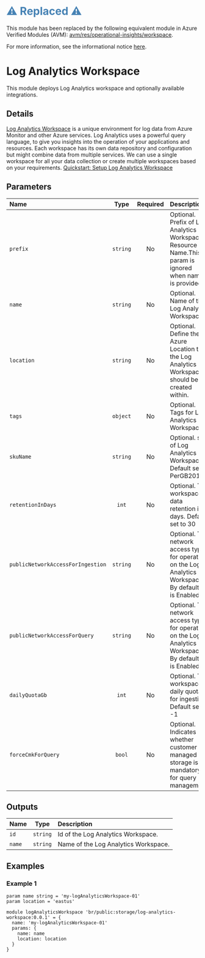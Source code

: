 <h1 style="color: steelblue;">⚠️ Replaced ⚠️</h1>

This module has been replaced by the following equivalent module in Azure Verified Modules (AVM): [avm/res/operational-insights/workspace](https://github.com/Azure/bicep-registry-modules/tree/main/avm/res/operational-insights/workspace).

For more information, see the informational notice [here](https://github.com/Azure/bicep-registry-modules?tab=readme-ov-file#%EF%B8%8F-new-standard-for-bicep-modules---avm-%EF%B8%8F).

# Log Analytics Workspace

This module deploys Log Analytics workspace and optionally available integrations.

## Details

[Log Analytics Workspace](https://learn.microsoft.com/en-us/azure/azure-monitor/logs/quick-create-workspace) is a unique environment for log data from Azure Monitor and other Azure services. Log Analytics uses a powerful query language, to give you insights into the operation of your applications and resources. Each workspace has its own data repository and configuration but might combine data from multiple services. We can use a single workspace for all your data collection or create multiple workspaces based on your requirements. [Quickstart: Setup Log Analytics Workspace](https://learn.microsoft.com/en-us/azure/spring-apps/quickstart-setup-log-analytics)

## Parameters

| Name                              | Type     | Required | Description                                                                                              |
| :-------------------------------- | :------: | :------: | :------------------------------------------------------------------------------------------------------- |
| `prefix`                          | `string` | No       | Optional. Prefix of Log Analytics Workspace Resource Name.This param is ignored when name is provided.   |
| `name`                            | `string` | No       | Optional. Name of the Log Analytics Workspace.                                                           |
| `location`                        | `string` | No       | Optional. Define the Azure Location that the Log Analytics Workspace should be created within.           |
| `tags`                            | `object` | No       | Optional. Tags for Log Analytics Workspace.                                                              |
| `skuName`                         | `string` | No       | Optional. sku of Log Analytics Workspace. Default set to PerGB2018                                       |
| `retentionInDays`                 | `int`    | No       | Optional. The workspace data retention in days. Default set to 30                                        |
| `publicNetworkAccessForIngestion` | `string` | No       | Optional. The network access type for operating on the Log Analytics Workspace. By default it is Enabled |
| `publicNetworkAccessForQuery`     | `string` | No       | Optional. The network access type for operating on the Log Analytics Workspace. By default it is Enabled |
| `dailyQuotaGb`                    | `int`    | No       | Optional. The workspace daily quota for ingestion. Default set to -1                                     |
| `forceCmkForQuery`                | `bool`   | No       | Optional. Indicates whether customer managed storage is mandatory for query management.                  |

## Outputs

| Name   | Type     | Description                          |
| :----- | :------: | :----------------------------------- |
| `id`   | `string` | Id of the Log Analytics Workspace.   |
| `name` | `string` | Name of the Log Analytics Workspace. |

## Examples

### Example 1

```bicep
param name string = 'my-logAnalyticsWorkspace-01'
param location = 'eastus'

module logAnalyticsWorkspace 'br/public:storage/log-analytics-workspace:0.0.1' = {
  name: 'my-logAnalyticsWorkspace-01'
  params: {
    name: name
    location: location
  }
}
```
